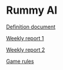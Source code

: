 # Rummy AI

[Definition document](https://github.com/nakkekakke/rummy-ai/blob/master/documentation/definition_document.md)

[Weekly report 1](https://github.com/nakkekakke/rummy-ai/blob/master/documentation/weekly_report_1.md)

[Weekly report 2](https://github.com/nakkekakke/rummy-ai/blob/master/documentation/weekly_report_2.md)


[Game rules](https://www.pagat.com/rummy/rummy.html)

